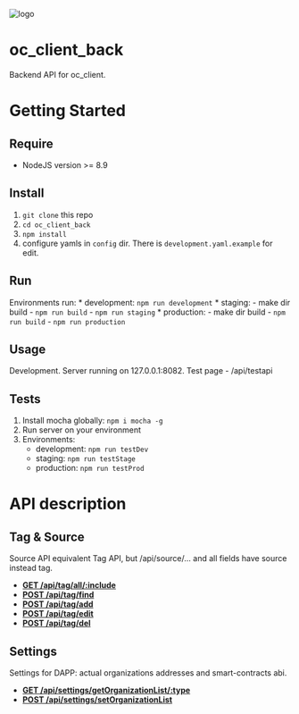 ![logo](https://opencharity.staging.bankex.team/api/logo.png)
# oc_client_back

Backend API for oc_client.

# Getting Started

## Require
* NodeJS version >= 8.9

## Install
1. `git clone` this repo
2. `cd oc_client_back`
3. `npm install`
4. configure yamls in `config` dir. There is `development.yaml.example` for edit.

## Run
Environments run:
    * development: `npm run development`
    * staging:
        - make dir build
        - `npm run build`
        - `npm run staging`
    * production:
        - make dir build
        - `npm run build`
        - `npm run production`

## Usage
Development. Server running on 127.0.0.1:8082. Test page - /api/testapi

## Tests
1. Install mocha globally: `npm i mocha -g`
2. Run server on your environment
3. Environments:
    * development: `npm run testDev`
    * staging: `npm run testStage`
    * production: `npm run testProd`


# API description
## Tag & Source
Source API equivalent Tag API, but /api/source/... and all fields have source instead tag.

- **[GET /api/tag/all/:include](documentation/endpoints/tag&source/GET_tag_all.md)**
- **[POST /api/tag/find](documentation/endpoints/tag&source/POST_tag_find.md)**
- **[POST /api/tag/add](documentation/endpoints/tag&source/POST_tag_add.md)**
- **[POST /api/tag/edit](documentation/endpoints/tag&source/POST_tag_edit.md)**
- **[POST /api/tag/del](documentation/endpoints/tag&source/POST_tag_del.md)**

## Settings
Settings for DAPP: actual organizations addresses and smart-contracts abi.

- **[GET /api/settings/getOrganizationList/:type](documentation/endpoints/tag&source/GET_settings_getorg.md)**
- **[POST /api/settings/setOrganizationList](documentation/endpoints/tag&source/POST_settings_setorg.md)**
